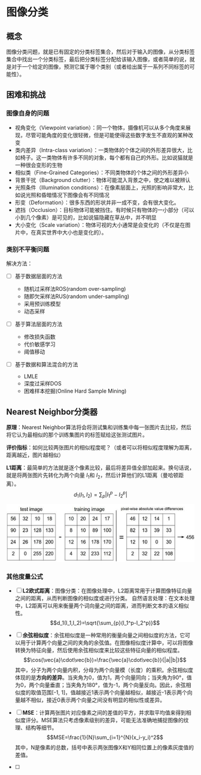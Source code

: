 # 图像分类

## 概念

图像分类问题，就是已有固定的分类标签集合，然后对于输入的图像，从分类标签集合中找出一个分类标签，最后把分类标签分配给该输入图像，或者简单的说，就是对于一个给定的图像，预测它属于哪个类别（或者给出属于一系列不同标签的可能性）。

## 困难和挑战

### 图像自身的问题
- 视角变化（Viewpoint variation）：同一个物体，摄像机可以从多个角度来展现，尽管可能角度的变化很轻微，但是可能使得这些数字发生不直观的某种改变
- 类内差异（Intra-class variation）：一类物体的个体之间的外形差异很大，比如椅子。这一类物体有许多不同的对象，每个都有自己的外形。比如说猫就是一种很会变形的生物
- 相似类（Fine-Grained Categories）：不同类物体的个体之间的外形差异小
- 背景干扰（Background clutter）：物体可能混入背景之中，使之难以被辨认
- 光照条件（Illumination conditions）：在像素层面上，光照的影响非常大，比如说光照和昏暗情况下图像会有不同情况
- 形变（Deformation）：很多东西的形状并非一成不变，会有很大变化。
- 遮挡（Occlusion）：目标物体可能被挡住。有时候只有物体的一小部分（可以小到几个像素）是可见的，比如说猫隐藏在草丛中，并不明显
- 大小变化（Scale variation）：物体可视的大小通常是会变化的（不仅是在图片中，在真实世界中大小也是变化的）。

### 类别不平衡问题

解决方法：
- [ ] 基于数据层面的方法
    
  - 随机过采样法ROS(random over-sampling)
  - 随即欠采样法RUS(random under-sampling)
  - 采用预训练模型
  - 动态采样
- [ ] 基于算法层面的方法

  - 修改损失函数
  - 代价敏感学习
  - 阈值移动
- [ ] 基于数据和算法混合的方法
  - LMLE
  - 深度过采样DOS
  - 困难样本挖掘(Online Hard Sample Mining)

## Nearest Neighbor分类器

**原理**：Nearest Neighbor算法将会将测试集和训练集中每一张图片去比较，然后将它认为最相似的那个训练集图片的标签赋给这张测试图片。

**评价指标**：如何比较两张图片的相似程度呢？（或者可以将相似程度理解为距离，距离越近，图片越相似）

**L1距离**：最简单的方法就是逐个像素比较，最后将差异值全部加起来。换句话说，就是将两张图片先转化为两个向量
$I_1$和
$I_2$，然后计算他们的L1距离（曼哈顿距离）。
$$d_1(I_1,I_2)=\sum_{p}|I_1^p-I_2^p|$$

![L1 distance](<../../Images/L1 distance.png>)

### 其他度量公式

- [ ] **L2欧式距离**：图像分类：在图像处理中，L2距离常用于计算图像特征向量之间的距离，从而判断图像的相似度或进行分类。
自然语言处理：在文本处理中，L2距离可以用来衡量两个词向量之间的距离，进而判断文本的语义相似性。
$$d_1(I_1,I_2)=\sqrt{\sum_{p}(I_1^p-I_2^p)}$$

- [ ] **余弦相似度**：余弦相似度是一种常用的衡量向量之间相似度的方法，它可以用于计算两个向量之间的夹角的余弦值。在图像相似度计算中，可以将图像转换为特征向量，然后使用余弦相似度来比较这些特征向量的相似程度。
$$\cos(\vec{a}\cdot\vec{b})=\frac{\vec{a}\cdot\vec{b}}{|a||b|}$$
    其中，分子为两个向量内积，分母为两个向量模（长度）的乘积。余弦相似度体现的是**方向的差异**。当夹角为0，值为1，两个向量同向；当夹角为90°，值为0，两个向量垂直；当夹角为180°，值为-1，两个向量反向。因此，余弦相似度的取值范围[-1, 1]，值越接近1表示两个向量越相似，越接近-1表示两个向量越不相似，接近0表示两个向量之间没有明显的相似性或差异。

- [ ] **MSE**：计算两张图片对应像素之间的差值的平方，并求取平均值来得到相似度评分。MSE算法只考虑像素级别的差异，可能无法准确地捕捉图像的纹理、结构等细节。
$$MSE=\frac{1}{N}\sum_{i=1}^{N}(x_i-y_i)^2$$
    其中，N是像素的总数，括号中表示两张图像X和Y相同位置上的像素灰度值的差值。
- [ ] 
